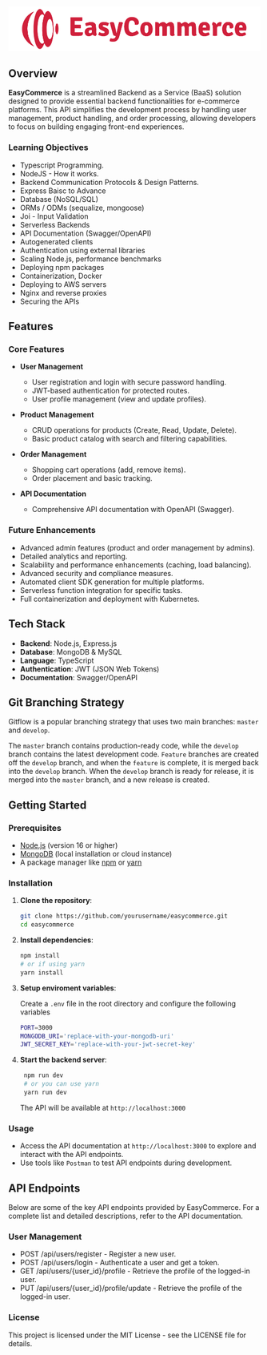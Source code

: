 <img src="./assets/easy-commerce-logo.png" alt="easy-commerce-logo" width="600px" >

## Overview

**EasyCommerce** is a streamlined Backend as a Service (BaaS) solution designed to provide essential backend functionalities for e-commerce platforms. This API simplifies the development process by handling user management, product handling, and order processing, allowing developers to focus on building engaging front-end experiences.

### Learning Objectives
- Typescript Programming.
- NodeJS - How it works.
- Backend Communication Protocols & Design Patterns.
- Express Baisc to Advance
- Database (NoSQL/SQL)
- ORMs / ODMs (sequalize, mongoose)
- Joi - Input Validation
- Serverless Backends
- API Documentation (Swagger/OpenAPI)
- Autogenerated clients
- Authentication using external libraries
- Scaling Node.js, performance benchmarks
- Deploying npm packages
- Containerization, Docker
- Deploying to AWS servers
- Nginx and reverse proxies
- Securing the APIs

## Features

### Core Features

- **User Management**
  - User registration and login with secure password handling.
  - JWT-based authentication for protected routes.
  - User profile management (view and update profiles).

- **Product Management**
  - CRUD operations for products (Create, Read, Update, Delete).
  - Basic product catalog with search and filtering capabilities.

- **Order Management**
  - Shopping cart operations (add, remove items).
  - Order placement and basic tracking.

- **API Documentation**
  - Comprehensive API documentation with OpenAPI (Swagger).

### Future Enhancements

- Advanced admin features (product and order management by admins).
- Detailed analytics and reporting.
- Scalability and performance enhancements (caching, load balancing).
- Advanced security and compliance measures.
- Automated client SDK generation for multiple platforms.
- Serverless function integration for specific tasks.
- Full containerization and deployment with Kubernetes.


## Tech Stack

- **Backend**: Node.js, Express.js
- **Database**: MongoDB & MySQL
- **Language**: TypeScript
- **Authentication**: JWT (JSON Web Tokens)
- **Documentation**: Swagger/OpenAPI

## Git Branching Strategy
Gitflow is a popular branching strategy that uses two main branches: `master` and `develop`.

The `master` branch contains production-ready code, while the `develop` branch contains the latest development code. `Feature` branches are created off the `develop` branch, and when the `feature` is complete, it is merged back into the `develop` branch. When the `develop` branch is ready for release, it is merged into the `master` branch, and a new release is created.

## Getting Started

### Prerequisites

- [Node.js](https://nodejs.org/) (version 16 or higher)
- [MongoDB](https://www.mongodb.com/) (local installation or cloud instance)
- A package manager like [npm](https://www.npmjs.com/) or [yarn](https://yarnpkg.com/)

### Installation

1. **Clone the repository**:
   ```bash
   git clone https://github.com/yourusername/easycommerce.git
   cd easycommerce
   ```
2. **Install dependencies**:
   ```bash
   npm install
   # or if using yarn
   yarn install
   ```
3. **Setup enviroment variables**:

   Create a `.env` file in the root directory and configure the following variables
   ```bash
   PORT=3000
   MONGODB_URI='replace-with-your-mongodb-uri'
   JWT_SECRET_KEY='replace-with-your-jwt-secret-key'
   ```
4. **Start the backend server**:
   ```bash
    npm run dev
    # or you can use yarn
    yarn run dev
    ```

   The API will be available at `http://localhost:3000`

  ### Usage

  - Access the API documentation at `http://localhost:3000` to explore and interact with the API endpoints.
  - Use tools like `Postman` to test API endpoints during development.

  ## API Endpoints

  Below are some of the key API endpoints provided by EasyCommerce. For a complete list and detailed descriptions, refer to the API documentation.

  ### User Management
  - POST /api/users/register - Register a new user.
  - POST /api/users/login - Authenticate a user and get a token.
  - GET  /api/users/{user_id}/profile - Retrieve the profile of the logged-in user.
  - PUT  /api/users/{user_id}/profile/update - Retrieve the profile of the logged-in user.

  ### License
  This project is licensed under the MIT License - see the LICENSE file for details.